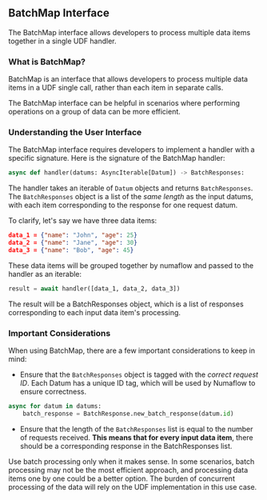 ## BatchMap Interface
The BatchMap interface allows developers to 
process multiple data items together in a single UDF handler.


### What is BatchMap?
BatchMap is an interface that allows developers to process multiple data items 
in a UDF single call, rather than each item in separate calls. 


The BatchMap interface can be helpful in scenarios 
where performing operations on a group of data can be more efficient.


### Understanding the User Interface
The BatchMap interface requires developers to implement a handler with a specific signature.
Here is the signature of the BatchMap handler:

```python
async def handler(datums: AsyncIterable[Datum]) -> BatchResponses:
```
The handler takes an iterable of `Datum` objects and returns
`BatchResponses`. 
The `BatchResponses` object is a list of the *same length* as the input
datums, with each item corresponding to the response for one request datum.

To clarify, let's say we have three data items:

```json lines
data_1 = {"name": "John", "age": 25}
data_2 = {"name": "Jane", "age": 30}
data_3 = {"name": "Bob", "age": 45}
```

These data items will be grouped together by numaflow and
passed to the handler as an iterable:

```python
result = await handler([data_1, data_2, data_3])
```

The result will be a BatchResponses object, which is a list of responses corresponding to each input data item's processing. 

### Important Considerations
When using BatchMap, there are a few important considerations to keep in mind:

- Ensure that the `BatchResponses` object is tagged with the *correct request ID*. 
Each Datum has a unique ID tag, which will be used by Numaflow to ensure correctness.

```python
async for datum in datums:
    batch_response = BatchResponse.new_batch_response(datum.id)
```


- Ensure that the length of the `BatchResponses`
list is equal to the number of requests received. 
**This means that for every input data item**, there should be a corresponding 
response in the BatchResponses list.

Use batch processing only when it makes sense. In some 
scenarios, batch processing may not be the most 
efficient approach, and processing data items one by one 
could be a better option.
The burden of concurrent processing of the data will rely on the 
UDF implementation in this use case.
